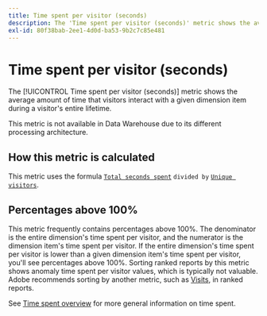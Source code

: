 ```yaml
---
title: Time spent per visitor (seconds)
description: The 'Time spent per visitor (seconds)' metric shows the average amount of time that visitors interact with a given dimension item during a visitor's entire lifetime.
exl-id: 80f38bab-2ee1-4d0d-ba53-9b2c7c85e481
---
```

# Time spent per visitor (seconds)

The [!UICONTROL Time spent per visitor (seconds)] metric shows the average amount of time that visitors interact with a given dimension item during a visitor's entire lifetime.

This metric is not available in Data Warehouse due to its different processing architecture.

## How this metric is calculated

This metric uses the formula [`Total seconds spent`](total-seconds-spent.md) `divided by` [`Unique visitors`](unique-visitors.md).

## Percentages above 100%

This metric frequently contains percentages above 100%. The denominator is the entire dimension's time spent per visitor, and the numerator is the dimension item's time spent per visitor. If the entire dimension's time spent per visitor is lower than a given dimension item's time spent per visitor, you'll see percentages above 100%. Sorting ranked reports by this metric shows anomaly time spent per visitor values, which is typically not valuable. Adobe recommends sorting by another metric, such as [Visits](visits.md), in ranked reports.

See [Time spent overview](time-spent.md) for more general information on time spent.
